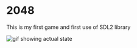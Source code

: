 # 2048
This is my first game and first use of SDL2 library

![gif showing actual state](http://i.imgur.com/R6YNhe4.gif)